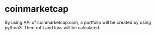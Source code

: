 # coinmarketcap

By using API of coinmarketcap.com, a portfolio will be created by using python3. Then rofit and loss will be calculated.

